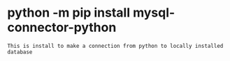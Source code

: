 # python -m pip install mysql-connector-python

    This is install to make a connection from python to locally installed database